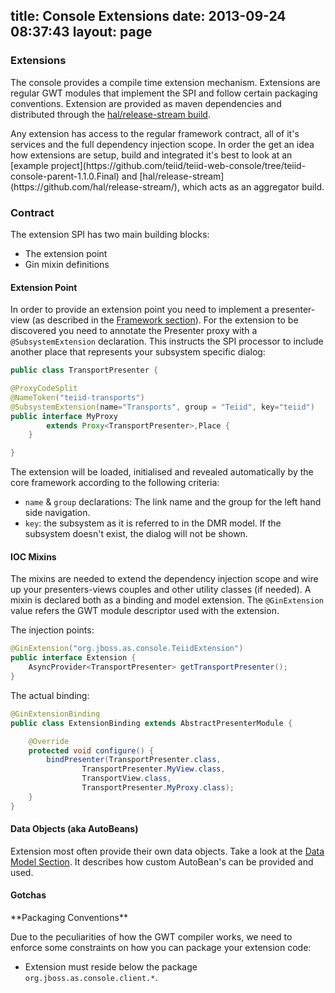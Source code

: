 title: Console Extensions
date: 2013-09-24 08:37:43
layout: page
---

### Extensions

The console provides a compile time extension mechanism. Extensions are regular GWT modules that implement the SPI and follow certain packaging conventions.
Extension are provided as maven dependencies and distributed through the [hal/release-stream build](https://github.com/hal/release-stream/).
<p/>
Any extension has access to the regular framework contract, all of it's services and the full dependency injection scope.
In order the get an idea how extensions are setup, build and integrated it's best to look at an [example project](https://github.com/teiid/teiid-web-console/tree/teiid-console-parent-1.1.0.Final)
and [hal/release-stream](https://github.com/hal/release-stream/), which acts as an aggregator build.

### Contract

The extension SPI has two main building blocks: 

- The extension point
- Gin mixin definitions

#### Extension Point

In order to provide an extension point you need to implement a presenter-view (as described in the [Framework section](/developer/5_Framework.html)).
For the extension to be discovered you need to annotate the Presenter proxy with a `@SubsystemExtension` declaration.
This instructs the SPI processor to include another place that represents your subsystem specific dialog:

``` java
public class TransportPresenter {

@ProxyCodeSplit
@NameToken("teiid-transports")
@SubsystemExtension(name="Transports", group = "Teiid", key="teiid")
public interface MyProxy 
		extends Proxy<TransportPresenter>,Place {
    }

}
```

The extension will be loaded, initialised and revealed automatically by the core framework according to the following criteria:

- `name` & `group` declarations: The link name and the group for the left hand side navigation.
- `key`: the subsystem as it is referred to in the DMR model. If the subsystem doesn't exist, the dialog will not be shown.

#### IOC Mixins

The mixins are needed to extend the dependency injection scope and wire up your presenters-views couples and other utility classes (if needed).
A mixin is declared both as a binding and model extension. The `@GinExtension` value refers the GWT module descriptor used with the extension.

The injection points:

``` java
@GinExtension("org.jboss.as.console.TeiidExtension")
public interface Extension {
    AsyncProvider<TransportPresenter> getTransportPresenter();
}
```

The actual binding:

``` java
@GinExtensionBinding
public class ExtensionBinding extends AbstractPresenterModule {

    @Override
    protected void configure() {
        bindPresenter(TransportPresenter.class,
        		TransportPresenter.MyView.class,
                TransportView.class,
                TransportPresenter.MyProxy.class);
    }
}
```

#### Data Objects (aka AutoBeans)

Extension most often provide their own data objects. Take a look at the [Data Model Section](/developer/3_data-model.html).
It describes how custom AutoBean's can be provided and used.


#### Gotchas

<div class="alert">
**Packaging Conventions**<br/>

Due to the peculiarities of how the GWT compiler works, we need to enforce some constraints on how you can package your extension code:

- Extension must reside below the package ```org.jboss.as.console.client.*```.
</div>


